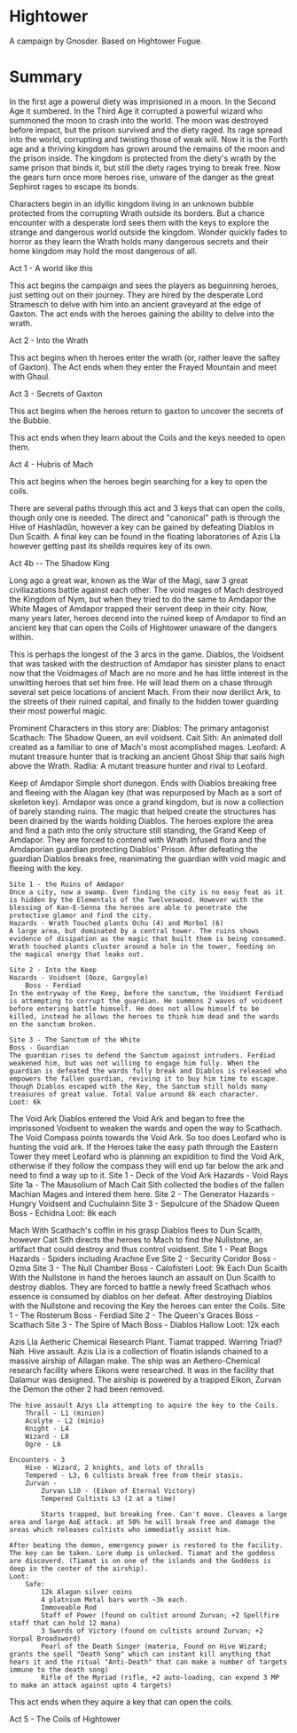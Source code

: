 # Hightower

A campaign by Gnosder. Based on Hightower Fugue.

# Summary

In the first age a powerul diety was imprisioned in a moon. In the Second Age it sumbered. In the Third Age it corrupted a powerful wizard who summoned the moon to crash into the world. The moon was destroyed before impact, but the prison survived and the diety raged. Its rage spread into the world, corrupting and twisting those of weak will. Now it is the Forth age and a thriving kingdom has grown around the remains of the moon and the prison inside. The kingdom is protected from the diety's wrath by the same prison that binds it, but still the diety rages trying to break free. Now the gears turn once more heroes rise, unware of the danger as the great Sephirot rages to escape its bonds.

Characters begin in an idyllic kingdom living in an unknown bubble protected from the corrupting Wrath outside its borders. But a chance encounter with a desperate lord sees them with the keys to explore the strange and dangerous world outside the kingdom. Wonder quickly fades to horror as they learn the Wrath holds many dangerous secrets and their home kingdom may hold the most dangerous of all.

Act 1 - A world like this

This act begins the campaign and sees the players as beguinning heroes, just setting out on their journey. They are hired by the desperate Lord Stramesch to delve with him into an ancient graveyard at the edge of Gaxton.
The act ends with the heroes gaining the ability to delve into the wrath.

Act 2 - Into the Wrath

This act begins when th heroes enter the wrath (or, rather leave the saftey of Gaxton).
The Act ends when they enter the Frayed Mountain and meet with Ghaul.

Act 3 - Secrets of Gaxton

This act begins when the heroes return to gaxton to uncover the secrets of the Bubble.

This act ends when they learn about the Coils and the keys needed to open them.

Act 4 - Hubris of Mach

This act begins when the heroes begin searching for a key to open the coils.

There are several paths through this act and 3 keys that can open the coils, though only one is needed. The direct and "canonical" path is through the Hive of Hashladûn, however a key can be gained by defeating Diablos in Dun Scaith. A final key can be found in the floating laboratories of Azis Lla however getting past its sheilds requires key of its own.

Act 4b -- The Shadow King

Long ago a great war, known as the War of the Magi, saw 3 great civiliazations battle against each other. The void mages of Mach destroyed the Kingdom of Nym, but when they tried to do the same to Amdapor the White Mages of Amdapor trapped their servent deep in their city. Now, many years later, heroes decend into the ruined keep of Amdapor to find an ancient key that can open the Coils of Hightower unaware of the dangers within.

This is perhaps the longest of the 3 arcs in the game. Diablos, the Voidsent that was tasked with the destruction of Amdapor has sinister plans to enact now that the Voidmages of Mach are no more and he has little interest in the unwitting heroes that set him free. He will lead them on a chase through several set peice locations of ancient Mach. From their now derilict Ark, to the streets of their ruined capital, and finally to the hidden tower guarding their most powerful magic.

Prominent Characters in this story are:
    Diablos: The primary antagonist
    Scathach: The Shadow Queen, an evil voidsent.
    Cait Sith: An animated doll created as a familiar to one of Mach's most acomplished mages.
    Leofard: A mutant treasure hunter that is tracking an ancient Ghost Ship that sails high above the Wrath.
    Radlia: A mutant treasure hunter and rival to Leofard.

Keep of Amdapor
    Simple short dunegon. Ends with Diablos breaking free and fleeing with the Alagan key (that was repurposed by Mach as a sort of skeleton key).
    Amdapor was once a grand kingdom, but is now a collection of barely standing ruins. The magic that helped create the structures has been drained by the wards holding Diablos. The heroes explore the area and find a path into the only structure still standing, the Grand Keep of Amdapor. They are forced to contend with Wrath Infused flora and the Amdaporian guardian protecting Diablos' Prison. After defeating the guardian Diablos breaks free, reanimating the guardian with void magic and fleeing with the key.

    Site 1 - the Ruins of Amdapor
    Once a city, now a swamp. Even finding the city is no easy feat as it is hidden by the Elementals of the Twelveswood. However with the blessing of Kan-E-Senna the heroes are able to penetrate the protective glamor and find the city.
    Hazards - Wrath Touched plants Ochu (4) and Morbol (6)
    A large area, but dominated by a central tower. The ruins shows evidence of disipation as the magic that built them is being consumed. Wrath touched plants cluster around a hole in the tower, feeding on the magical energy that leaks out. 

    Site 2 - Into the Keep
    Hazards - Voidsent (Ooze, Gargoyle)
        Boss - Ferdiad
    In the entryway of the Keep, before the sanctum, the Voidsent Ferdiad is attempting to corrupt the guardian. He summons 2 waves of voidsent before entering battle himself. He does not allow himself to be killed, instead he allows the heroes to think him dead and the wards on the sanctum broken.

    Site 3 - The Sanctum of the White
    Boss - Guardian
    The guardian rises to defend the Sanctum against intruders. Ferdiad weakened him, but was not willing to engage him fully. When the guardian is defeated the wards fully break and Diablos is released who empowers the fallen guardian, reviving it to buy him time to escape.
    Though Diablos escaped with the Key, the Sanctum still holds many treasures of great value. Total Value around 8k each character.
    Loot: 6k

The Void Ark
    Diablos entered the Void Ark and began to free the imprissoned Voidsent to weaken the wards and open the way to Scathach.
    The Void Compass points towards the Void Ark. So too does Leofard who is hunting the void ark. If the Heroes take the easy path through the Eastern Tower they meet Leofard who is planning an expidition to find the Void Ark, otherwise if they follow the compass they will end up far below the ark and need to find a way up to it.
    Site 1 - Deck of the Void Ark
        Hazards - Void Rays
    Site 1a - The Mausolium of Mach
        Cait Sith collected the bodies of the fallen Machian Mages and intered them here.
    Site 2 - The Generator
        Hazards - Hungry Voidsent and Cuchulainn
    Site 3 - Sepulcure of the Shadow Queen
        Boss - Echidna
    Loot: 8k each

Mach
    With Scathach's coffin in his grasp Diablos flees to Dun Scaith, however Cait Sith directs the heroes to Mach to find the Nullstone, an artifact that could destroy and thus control voidsent.
    Site 1 - Peat Bogs
        Hazards - Spiders including Arachne Eve
    Site 2 - Security Coridor
        Boss - Ozma
    Site 3 - The Null Chamber
        Boss - Calofisteri
    Loot: 9k Each
Dun Scaith
    With the Nullstone in hand the heroes launch an assault on Dun Scaith to destroy diablos. They are forced to battle a newly freed Scathach whos essence is consumed by diablos on her defeat. After destroying Diablos with the Nullstone and recoving the Key the heroes can enter the Coils.
    Site 1 - The Rosterum
        Boss - Ferdiad
    Site 2 - The Queen's Graces
        Boss - Scathach
    Site 3 - The Spire of Mach
        Boss - Diablos Hallow
    Loot: 12k each

Azis Lla
    Aetheric Chemical Research Plant. Tiamat trapped. Warring Triad? Nah. Hive assault.
    Azis Lla is a collection of floatin islands chained to a massive airship of Allagan make. The ship was an Aethero-Chemical research facility where Eikons were researched. It was in the facility that Dalamur was designed. The airship is powered by a trapped Eikon, Zurvan the Demon the other 2 had been removed.

    The hive assault Azys Lla attempting to aquire the key to the Coils.
        Thrall - L1 (minion)
        Acolyte - L2 (minio)
        Knight - L4
        Wizard - L8
        Ogre - L6

    Encounters - 3
        Hive - Wizard, 2 knights, and lots of thralls
        Tempered - L3, 6 cultists break free from their stasis.
        Zurvan - 
            Zurvan L10 - (Eikon of Eternal Victory)
            Tempered Cultists L3 (2 at a time)

            Starts trapped, but breaking free. Can't move. Cleaves a large area and large AoE attack. at 50% he will break free and damage the areas which releases cultists who immediatly assist him.

    After beating the demon, emergency power is restored to the facility. The key can be taken. Lore dump is unlocked. Tiamat and the goddess are discoverd. (Tiamat is on one of the islands and the Goddess is deep in the center of the airship).
    Loot:
        Safe:
            12k Alagan silver coins
            4 platnium Metal bars worth ~3k each.
            Immoveable Rod
            Staff of Power (found on cultist around Zurvan; +2 Spellfire staff that can hold 12 mana)
            3 Swords of Victory (found on cultists around Zurvan; +2 Vorpal Broadsword)
            Pearl of the Death Singer (materia, Found on Hive Wizard; grants the spell "Death Song" which can instant kill anything that hears it and the ritual "Anti-Death" that can make a number of targets immune to the death song)
            Rifle of the Myriad (rifle, +2 auto-loading, can expend 3 MP to make an attack against upto 4 targets)


This act ends when they aquire a key that can open the coils.

Act 5 - The Coils of Hightower